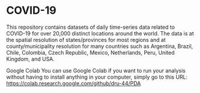 # COVID-19

This repository contains datasets of daily time-series data related to COVID-19 for over 20,000 distinct locations around the world. The data is at the spatial resolution of states/provinces for most regions and at county/municipality resolution for many countries such as Argentina, Brazil, Chile, Colombia, Czech Republic, Mexico, Netherlands, Peru, United Kingdom, and USA.

Google Colab
You can use Google Colab if you want to run your analysis without having to install anything in your computer, simply go to this URL:
https://colab.research.google.com/github/dru-44/PDA
